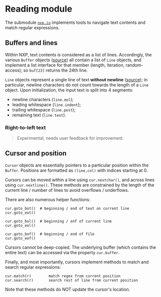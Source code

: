 
# Reading module

The submodule [`nxp.io`](https://github.com/jhadida/nxp/tree/master/src/nxp/io) implements tools to navigate text contents and match regular expressions.

## Buffers and lines

Within NXP, text contents is considered as a list of lines. Accordingly, the various `Buffer` objects ([source](https://github.com/jhadida/nxp/blob/master/src/nxp/io/buffer.py)) all contain a list of `Line` objects, and implement a list interface for that member (length, iteration, random-access); so `buf[23]` returns the 24th line.

`Line` objects represent a single line of text **without newline** ([source](ttps://github.com/jhadida/nxp/blob/master/src/nxp/io/line.py)); in particular, newline characters do not count towards the length of a `Line` object. Upon initialization, the input text is split into 4 segments:

- newline characters (`line.eol`);
- leading whitespace (`line.indent`);
- trailing whitespace (`line.post`);
- remaining text (`line.text`).

### Right-to-left text

> Experimental, needs user feedback for improvement.


## Cursor and position

`Cursor` objects are essentially pointers to a particular position within the `Buffer`. Positions are formatted as `(line,col)` with indices starting at 0.

Cursors can be moved within a line using `cur.nextchar()`, and across lines using `cur.nextline()`. These methods are constrained by the length of the current line / number of lines to avoid overflows / underflows.

There are also numerous helper functions:
```
cur.goto_bot()  # beginning / end of text on current line
cur.goto_eot()

cur.goto_bol()  # beginning / enf of current line
cur.goto_eol()

cur.goto_bof()  # beginning / end of file
cur.goto_eof()
```

Cursors cannot be deep-copied. The underlying buffer (which contains the entire text) can be accessed via the property `cur.buffer`.

Finally, and most importantly, cursors implement methods to match and search regular expressions:
```
cur.match(r)        match regex from current position
cur.search(r)       search rest of line from current position
```
Note that these methods do NOT update the cursor's location.

